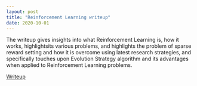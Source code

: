 ```yaml
---
layout: post
title: "Reinforcement Learning writeup"
date: 2020-10-01
---
```


The writeup gives insights into what Reinforcement Learning is, how it works, highlightsits various problems,
and highlights the problem of sparse reward setting and how it is overcome using latest research
strategies, and specifically touches upon Evolution Strategy algorithm and its advantages when applied to
Reinforcement Learning problems. 

<a href="https://github.com/lakshmi2688/lakshmi2688.github.io/blob/master/assets/Algorithms%20for%20Reinforcement%20Learning%20problems.pdf">Writeup</a>

